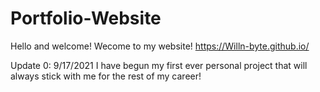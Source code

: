 # Portfolio-Website
Hello and welcome! Wecome to my website!
https://Willn-byte.github.io/

Update 0: 9/17/2021 I have begun my first ever personal project that will always stick with me for the rest of my career!
